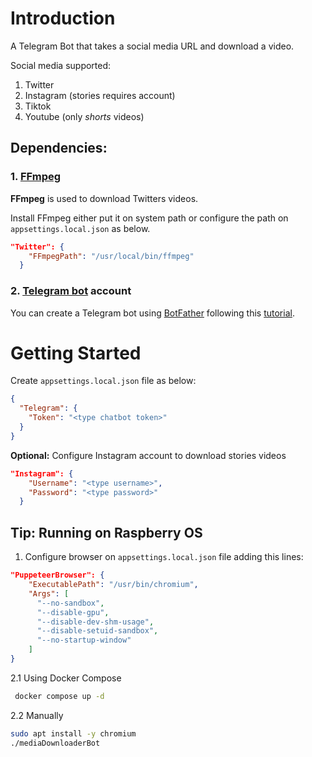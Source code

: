 # Introduction

A Telegram Bot that takes a social media URL and download a video.

Social media supported:
1. Twitter
2. Instagram (stories requires account)
3. Tiktok
3. Youtube (only *shorts* videos)


## Dependencies:

### 1. [FFmpeg](https://github.com/FFmpeg/FFmpeg "FFmpeg")

**FFmpeg** is used to download Twitters videos.

Install FFmpeg either put it on system path or configure the path on `appsettings.local.json` as below.
```json
"Twitter": {
    "FFmpegPath": "/usr/local/bin/ffmpeg"
  }
```

### 2. [Telegram bot](https://core.telegram.org/bots/tutorial "Telegram bot") account

You can create a Telegram bot using [BotFather](https://telegram.me/BotFather "BotFather") following this [tutorial](https://core.telegram.org/bots/tutorial "tutorial").

# Getting Started

Create `appsettings.local.json` file as below:

```json
{
  "Telegram": {
    "Token": "<type chatbot token>"
  }
}
```

**Optional:** Configure Instagram account to download stories videos

```json
"Instagram": {
    "Username": "<type username>",
    "Password": "<type password>"
  }
```

## Tip: Running on Raspberry OS

1. Configure browser on `appsettings.local.json` file adding this lines:
```json
"PuppeteerBrowser": {
    "ExecutablePath": "/usr/bin/chromium",
    "Args": [
      "--no-sandbox",
      "--disable-gpu",
      "--disable-dev-shm-usage",
      "--disable-setuid-sandbox",
      "--no-startup-window"
    ]
}
```

2.1 Using Docker Compose
```bash
 docker compose up -d
```

2.2 Manually
```bash
sudo apt install -y chromium
./mediaDownloaderBot
```



